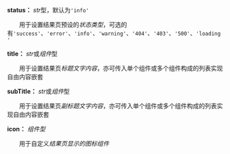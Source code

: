 **status：** *str*型，默认为`'info'`

　　用于设置结果页预设的*状态类型*，可选的有`'success'`、`'error'`、`'info'`、`'warning'`、`'404'`、`'403'`、`'500'`、`'loading'`

**title：** *str*或*组件*型

　　用于设置结果页*标题文字内容*，亦可传入单个组件或多个组件构成的列表实现自由内容嵌套

**subTitle：** *str*或*组件*型

　　用于设置结果页*副标题文字内容*，亦可传入单个组件或多个组件构成的列表实现自由内容嵌套

**icon：** *组件型*

　　用于自定义*结果页显示的图标组件*